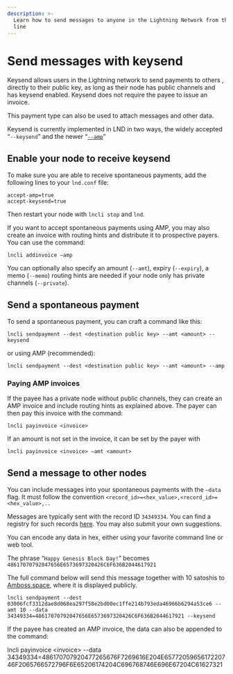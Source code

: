 ```yaml
---
description: >-
  Learn how to send messages to anyone in the Lightning Network from the command
  line
---
```


# Send messages with keysend

Keysend allows users in the Lightning network to send payments to others , directly to their public key, as long as their node has public channels and has keysend enabled. Keysend does not require the payee to issue an invoice.

This payment type can also be used to attach messages and other data.

Keysend is currently implemented in LND in two ways, the widely accepted “`--keysend`” and the newer “[`--amp`](amp.md)”

## Enable your node to receive keysend

To make sure you are able to receive spontaneous payments, add the following lines to your `lnd.conf` file:

```text
accept-amp=true
accept-keysend=true
```

Then restart your node with `lncli stop` and `lnd`.

If you want to accept spontaneous payments using AMP, you may also create an invoice with routing hints and distribute it to prospective payers. You can use the command:

`lncli addinvoice –amp`

You can optionally also specify an amount (`--amt`), expiry (`--expiry`), a memo (`--memo`) routing hints are needed if your node only has private channels (`--private`).

## Send a spontaneous payment

To send a spontaneous payment, you can craft a command like this:

`lncli sendpayment --dest <destination public key> --amt <amount> --keysend`

or using AMP (recommended):

`lncli sendpayment --dest <destination public key> --amt <amount> --amp`

### Paying AMP invoices

If the payee has a private node without public channels, they can create an AMP invoice and include routing hints as explained above. The payer can then pay this invoice with the command:

`lncli payinvoice <invoice>`

If an amount is not set in the invoice, it can be set by the payer with&#x20;

`lncli payinvoice <invoice> –amt <amount>`

## Send a message to other nodes

You can include messages into your spontaneous payments with the `–data` flag. It must follow the convention `<record_id>=<hex_value>,<record_id>=<hex_value>,..`

Messages are typically sent with the record ID `34349334`. You can find a registry for such records [here](https://github.com/satoshisstream/satoshis.stream/blob/main/TLV\_registry.md). You may also submit your own suggestions.

You can encode any data in hex, either using your favorite command line or web tool.

The phrase “`Happy Genesis Block Day!`” becomes `48617070792047656E6573697320426C6F636B2044617921`

The full command below will send this message together with 10 satoshis to [Amboss.space](https://amboss.space), where it is displayed publicly.

`lncli sendpayment --dest 03006fcf3312dae8d068ea297f58e2bd00ec1ffe214b793eda46966b6294a53ce6 --amt 10 --data 34349334=48617070792047656E6573697320426C6F636B2044617921 --keysend`

If the payee has created an AMP invoice, the data can also be appended to the command:

lncli payinvoice \<invoice> --data 34349334=486170707920477265676F7269616E204E6577205965617220746F2065766572796F6E65206174204C696768746E696E67204C61627321
